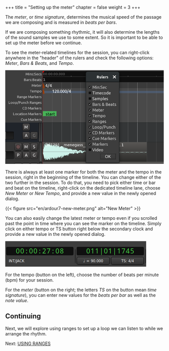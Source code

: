 +++
title = "Setting up the meter"
chapter = false
weight = 3
+++

The _meter_, or _time signature_, determines the musical speed of the passage we
are composing and is measured in _beats per bars_.

If we are composing something rhythmic, it will also determine the lengths of
the sound samples we use to some extent. So it is important to be able to set up
the meter before we continue.

To see the meter-related timelines for the session, you can right-click anywhere
in the "header" of the rulers and check the following options: _Meter_, _Bars
& Beats_, and _Tempo_.

![Meter](en/ardour7-meter-timeline.png) 

There is always at least one marker for both the meter and the tempo in the
session, right in the beginning of the timeline. You can change either of the
two further in the session. To do that, you need to pick either time or bar and
beat on the timeline, right-click on the dedicated timeline lane, choose _New
Meter_ or _New Tempo_, and provide a new value in the newly opened dialog.

{{< figure src="en/ardour7-new-meter.png" alt="New Meter" >}}

You can also easily change the latest meter or tempo even if you scrolled past
the point in time where you can see the marker on the timeline. Simply click on
either tempo or TS button right below the secondary clock and provide a new
value in the newly opened dialog.

![Tempo_and_Meter](en/Ardour5_Edit_Meter_and_Tempo.png) 

For the tempo (button on the left), choose the number of beats per minute (bpm)
for your session.

For the _meter_ (button on the right; the letters _TS_ on the button mean
_time signature_), you can enter new values for the _beats per bar_ as well as
the _note value_.

## Continuing

Next, we will explore using ranges to set up a loop we can listen to while we
arrange the rhythm.

Next: [USING RANGES](../using-ranges)

